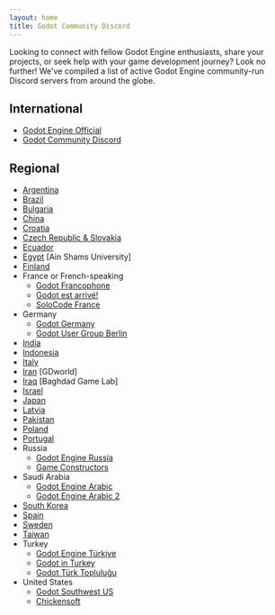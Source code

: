 ```yaml
---
layout: home
title: Godot Community Discord
---
```


Looking to connect with fellow Godot Engine enthusiasts, share your projects, or seek help with your game development journey? Look no further! We've compiled a list of active Godot Engine community-run Discord servers from around the globe.

## International
- [Godot Engine Official](https://discord.gg/4JBkykG)
- [Godot Community Discord](https://discord.gg/UpbwRdtcv2)

## Regional
- [Argentina](https://discord.gg/2BtycSPdkk)
- [Brazil](https://discord.gg/gWmQKBv)
- [Bulgaria](https://discord.gg/j3KRdV3b4P)
- [China](https://discord.gg/R23VUTXwvz)
- [Croatia](https://discord.gg/6gjwfSG)
- [Czech Republic & Slovakia](https://discord.com/invite/g4XVFjXwfu)
- [Ecuador](https://discord.gg/nZecyhN)
- [Egypt](https://discord.gg/QCxAgAAtYg) [Ain Shams University]
- [Finland](https://discord.gg/5QF5du3)
- France or French-speaking
	- [Godot Francophone](https://discordapp.com/invite/NQVd34V)
	- [Godot est arrivé!](https://discord.gg/9FJAZaC)
	- [SoloCode France](https://discord.gg/gZ3QJ5T)
- Germany
	- [Godot Germany](https://discord.gg/Tr7Ma6E)
	- [Godot User Group Berlin](https://discord.gg/Sm3CgrqqQa)
- [India](https://discord.gg/cRvFbRg)
- [Indonesia](https://discord.gg/yZFK8FaeS8)
- [Italy](https://discord.gg/7YuUqJB)
- [Iran](https://discord.gg/n3BX6ujU5f) [GDworld]
- [Iraq](https://discord.gg/8DJh4Uxcyv) [Baghdad Game Lab]
- [Israel](https://discord.gg/k5HN6SQqnv)
- [Japan](https://discord.gg/DyFvSJZ)
- [Latvia](https://discord.gg/r6ewZGv)
- [Pakistan](https://discord.gg/YYjxgdn47P)
- [Poland](https://discord.gg/HBuuuPa)
- [Portugal](https://discord.gg/nWMbpsFf)
- Russia
	- [Godot Engine Russia](https://discord.gg/MK9aWFX)
	- [Game Constructors](https://discord.gg/VjZ2ZZH93c)
- Saudi Arabia
	- [Godot Engine Arabic](https://discord.gg/sGukE2UDJ6)
	- [Godot Engine Arabic 2](https://discord.gg/fvNyxDQAJy)
- [South Korea](https://discord.gg/XK8Emsf)
- [Spain](https://discord.com/invite/fp4Z7QmZGu)
- [Sweden](https://discord.gg/6ZsgWmH)
- [Taiwan](https://discord.gg/fuTtQMaxZ2)
- Turkey
	- [Godot Engine Türkiye](https://discord.gg/3zuaj9EsYv)
	- [Godot in Turkey](https://discord.gg/AtHr842H7b)
	- [Godot Türk Topluluğu](https://discord.gg/B48HBJM)
- United States
	- [Godot Southwest US](https://discord.gg/qx7Ec49yDg)
	- [Chickensoft](https://discord.gg/MjA6HUzzAE)